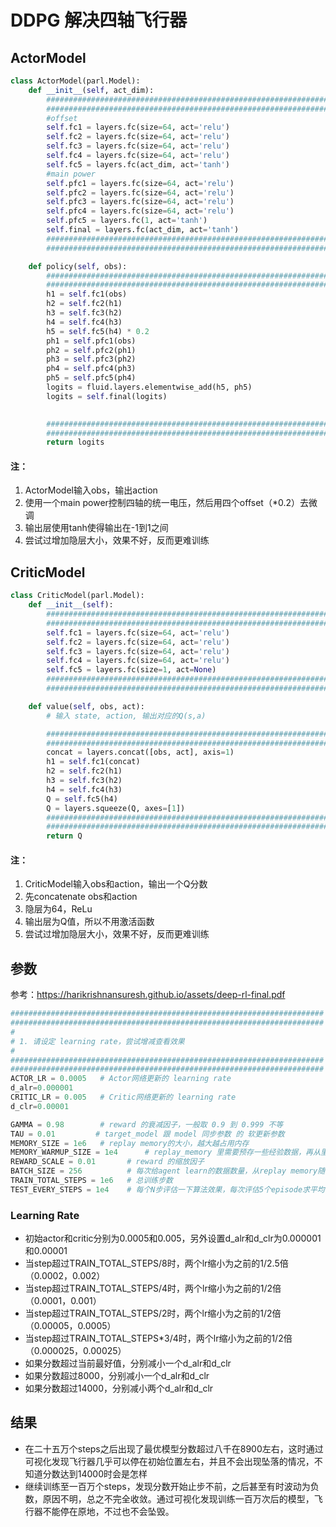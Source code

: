 # DDPG 解决四轴飞行器

## ActorModel

```Python
class ActorModel(parl.Model):
    def __init__(self, act_dim):
        ######################################################################
        ######################################################################
        #offset
        self.fc1 = layers.fc(size=64, act='relu')
        self.fc2 = layers.fc(size=64, act='relu')
        self.fc3 = layers.fc(size=64, act='relu')
        self.fc4 = layers.fc(size=64, act='relu')
        self.fc5 = layers.fc(act_dim, act='tanh')
        #main power
        self.pfc1 = layers.fc(size=64, act='relu')
        self.pfc2 = layers.fc(size=64, act='relu')
        self.pfc3 = layers.fc(size=64, act='relu')
        self.pfc4 = layers.fc(size=64, act='relu')
        self.pfc5 = layers.fc(1, act='tanh')
        self.final = layers.fc(act_dim, act='tanh')
        ######################################################################
        ######################################################################

    def policy(self, obs):
        ######################################################################
        ######################################################################
        h1 = self.fc1(obs)
        h2 = self.fc2(h1)
        h3 = self.fc3(h2)
        h4 = self.fc4(h3)
        h5 = self.fc5(h4) * 0.2
        ph1 = self.pfc1(obs)
        ph2 = self.pfc2(ph1)
        ph3 = self.pfc3(ph2)
        ph4 = self.pfc4(ph3)
        ph5 = self.pfc5(ph4)
        logits = fluid.layers.elementwise_add(h5, ph5)
        logits = self.final(logits)     
        

        ######################################################################
        ######################################################################
        return logits
```

#### 注：

1. ActorModel输入obs，输出action
2. 使用一个main power控制四轴的统一电压，然后用四个offset（*0.2）去微调
3. 输出层使用tanh使得输出在-1到1之间
4. 尝试过增加隐层大小，效果不好，反而更难训练

## CriticModel

```Python
class CriticModel(parl.Model):
    def __init__(self):
        ######################################################################
        ######################################################################
        self.fc1 = layers.fc(size=64, act='relu')
        self.fc2 = layers.fc(size=64, act='relu')
        self.fc3 = layers.fc(size=64, act='relu')
        self.fc4 = layers.fc(size=64, act='relu')
        self.fc5 = layers.fc(size=1, act=None)
        ######################################################################
        ######################################################################

    def value(self, obs, act):
        # 输入 state, action, 输出对应的Q(s,a)

        ######################################################################
        ######################################################################
        concat = layers.concat([obs, act], axis=1)
        h1 = self.fc1(concat)
        h2 = self.fc2(h1)
        h3 = self.fc3(h2)
        h4 = self.fc4(h3)
        Q = self.fc5(h4)
        Q = layers.squeeze(Q, axes=[1])
        ######################################################################
        ######################################################################
        return Q
```

#### 注：

1. CriticModel输入obs和action，输出一个Q分数
2. 先concatenate obs和action
3. 隐层为64，ReLu
4. 输出层为Q值，所以不用激活函数
5. 尝试过增加隐层大小，效果不好，反而更难训练

## 参数

参考：https://harikrishnansuresh.github.io/assets/deep-rl-final.pdf

```Python
######################################################################
######################################################################
#
# 1. 请设定 learning rate，尝试增减查看效果
#
######################################################################
######################################################################
ACTOR_LR = 0.0005   # Actor网络更新的 learning rate 
d_alr=0.000001
CRITIC_LR = 0.005   # Critic网络更新的 learning rate 
d_clr=0.00001

GAMMA = 0.98        # reward 的衰减因子，一般取 0.9 到 0.999 不等
TAU = 0.01         # target_model 跟 model 同步参数 的 软更新参数
MEMORY_SIZE = 1e6   # replay memory的大小，越大越占用内存
MEMORY_WARMUP_SIZE = 1e4      # replay_memory 里需要预存一些经验数据，再从里面sample一个batch的经验让agent去learn
REWARD_SCALE = 0.01       # reward 的缩放因子
BATCH_SIZE = 256          # 每次给agent learn的数据数量，从replay memory随机里sample一批数据出来
TRAIN_TOTAL_STEPS = 1e6   # 总训练步数
TEST_EVERY_STEPS = 1e4    # 每个N步评估一下算法效果，每次评估5个episode求平均reward
```

### Learning Rate

- 初始actor和critic分别为0.0005和0.005，另外设置d_alr和d_clr为0.000001和0.00001
- 当step超过TRAIN_TOTAL_STEPS/8时，两个lr缩小为之前的1/2.5倍 （0.0002，0.002）
- 当step超过TRAIN_TOTAL_STEPS/4时，两个lr缩小为之前的1/2倍 （0.0001，0.001）
- 当step超过TRAIN_TOTAL_STEPS/2时，两个lr缩小为之前的1/2倍 （0.00005，0.0005）
- 当step超过TRAIN_TOTAL_STEPS*3/4时，两个lr缩小为之前的1/2倍 （0.000025，0.00025）
- 如果分数超过当前最好值，分别减小一个d_alr和d_clr
- 如果分数超过8000，分别减小一个d_alr和d_clr
- 如果分数超过14000，分别减小两个d_alr和d_clr

## 结果

- 在二十五万个steps之后出现了最优模型分数超过八千在8900左右，这时通过可视化发现飞行器几乎可以停在初始位置左右，并且不会出现坠落的情况，不知道分数达到14000时会是怎样
- 继续训练至一百万个steps，发现分数开始止步不前，之后甚至有时波动为负数，原因不明，总之不完全收敛。通过可视化发现训练一百万次后的模型，飞行器不能停在原地，不过也不会坠毁。
